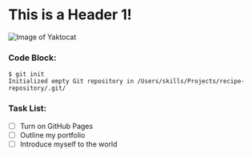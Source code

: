 # This is a Header 1!
![Image of Yaktocat](https://octodex.github.com/images/yaktocat.png)

### Code Block:
```
$ git init
Initialized empty Git repository in /Users/skills/Projects/recipe-repository/.git/
```
### Task List:
- [ ] Turn on GitHub Pages
- [ ] Outline my portfolio
- [ ] Introduce myself to the world
